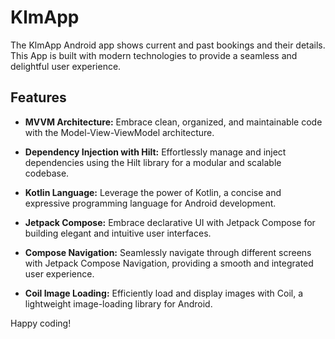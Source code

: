 # KlmApp


The KlmApp Android app shows current and past bookings and their details. This App is built with modern technologies to provide a seamless and delightful user experience. 


## Features

- **MVVM Architecture:** Embrace clean, organized, and maintainable code with the Model-View-ViewModel architecture.

- **Dependency Injection with Hilt:** Effortlessly manage and inject dependencies using the Hilt library for a modular and scalable codebase.

- **Kotlin Language:** Leverage the power of Kotlin, a concise and expressive programming language for Android development.

- **Jetpack Compose:** Embrace declarative UI with Jetpack Compose for building elegant and intuitive user interfaces.

- **Compose Navigation:** Seamlessly navigate through different screens with Jetpack Compose Navigation, providing a smooth and integrated user experience.

- **Coil Image Loading:** Efficiently load and display images with Coil, a lightweight image-loading library for Android.


Happy coding!
